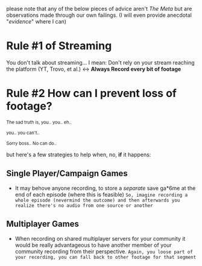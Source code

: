 please note that any of the below pieces of advice aren't *The Meta* but are observations made through our own failings.
(I will even provide anecdotal "*evidence*" where I can)

# Rule #1 of Streaming
You don't talk about streaming...
I mean:
Don't rely on your stream reaching the platform (YT, Trovo, et al.) <-> **Always Record every bit of footage**

# Rule #2 How can I prevent loss of footage?

<small>The sad truth is, you.. you.. eh.. 

you.. you can't..

Sorry boss.. No can do..</small>


but here's a few strategies to help when, no, **if** it happens:

## Single Player/Campaign Games

- It may behove anyone recording, to store a *separate* save ga*6me at the end of each episode (where this is feasible)
`So, imagine recording a whole episode (nevermind the outcome) and then afterwards you realize there's no audio from one source or another`

## Multiplayer Games

- When recording on shared multiplayer servers for your community it would be really advantageous to have another member of
  your community recording from their perspective.
`Again, you loose part of your recording, you can fall back to other footage for that segment`

